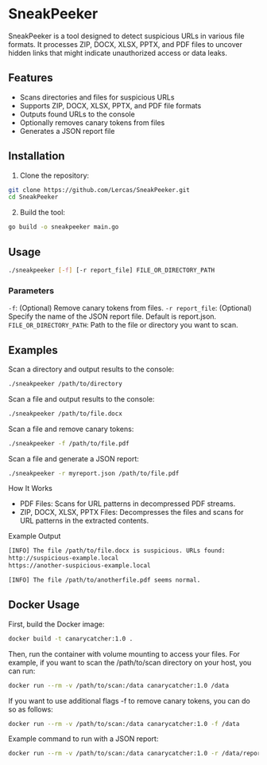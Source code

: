 # SneakPeeker

SneakPeeker is a tool designed to detect suspicious URLs in various file formats. It processes ZIP, DOCX, XLSX, PPTX, and PDF files to uncover hidden links that might indicate unauthorized access or data leaks.

## Features

- Scans directories and files for suspicious URLs
- Supports ZIP, DOCX, XLSX, PPTX, and PDF file formats
- Outputs found URLs to the console
- Optionally removes canary tokens from files
- Generates a JSON report file

## Installation

1. Clone the repository:
```bash
git clone https://github.com/Lercas/SneakPeeker.git
cd SneakPeeker
```

2. Build the tool:
```bash
go build -o sneakpeeker main.go
```

## Usage

```bash
./sneakpeeker [-f] [-r report_file] FILE_OR_DIRECTORY_PATH
```

### Parameters

`-f`: (Optional) Remove canary tokens from files.
`-r report_file`: (Optional) Specify the name of the JSON report file. Default is report.json.
`FILE_OR_DIRECTORY_PATH`: Path to the file or directory you want to scan.

## Examples

Scan a directory and output results to the console:

```bash
./sneakpeeker /path/to/directory
```

Scan a file and output results to the console:

```bash
./sneakpeeker /path/to/file.docx
```

Scan a file and remove canary tokens:

```bash
./sneakpeeker -f /path/to/file.pdf
```

Scan a file and generate a JSON report:

```bash
./sneakpeeker -r myreport.json /path/to/file.pdf
```

How It Works

- PDF Files: Scans for URL patterns in decompressed PDF streams.
- ZIP, DOCX, XLSX, PPTX Files: Decompresses the files and scans for URL patterns in the extracted contents.

Example Output

```bash
[INFO] The file /path/to/file.docx is suspicious. URLs found:
http://suspicious-example.local
https://another-suspicious-example.local

[INFO] The file /path/to/anotherfile.pdf seems normal.
```

## Docker Usage

First, build the Docker image:

```bash
docker build -t canarycatcher:1.0 .
```

Then, run the container with volume mounting to access your files. For example, if you want to scan the /path/to/scan directory on your host, you can run:
```bash
docker run --rm -v /path/to/scan:/data canarycatcher:1.0 /data
```

If you want to use additional flags -f to remove canary tokens, you can do so as follows:
```bash
docker run --rm -v /path/to/scan:/data canarycatcher:1.0 -f /data
```

Example command to run with a JSON report:
```bash
docker run --rm -v /path/to/scan:/data canarycatcher:1.0 -r /data/report.json /data
```